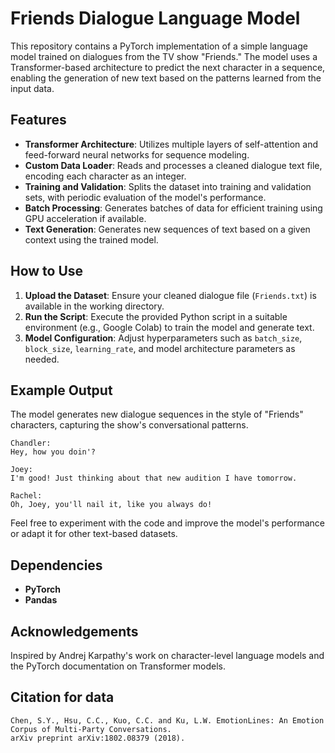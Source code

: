 # Friends Dialogue Language Model

This repository contains a PyTorch implementation of a simple language model trained on dialogues from the TV show "Friends." The model uses a Transformer-based architecture to predict the next character in a sequence, enabling the generation of new text based on the patterns learned from the input data.

## Features
- **Transformer Architecture**: Utilizes multiple layers of self-attention and feed-forward neural networks for sequence modeling.
- **Custom Data Loader**: Reads and processes a cleaned dialogue text file, encoding each character as an integer.
- **Training and Validation**: Splits the dataset into training and validation sets, with periodic evaluation of the model's performance.
- **Batch Processing**: Generates batches of data for efficient training using GPU acceleration if available.
- **Text Generation**: Generates new sequences of text based on a given context using the trained model.

## How to Use
1. **Upload the Dataset**: Ensure your cleaned dialogue file (`Friends.txt`) is available in the working directory.
2. **Run the Script**: Execute the provided Python script in a suitable environment (e.g., Google Colab) to train the model and generate text.
3. **Model Configuration**: Adjust hyperparameters such as `batch_size`, `block_size`, `learning_rate`, and model architecture parameters as needed.

## Example Output
The model generates new dialogue sequences in the style of "Friends" characters, capturing the show's conversational patterns.

```plaintext
Chandler:
Hey, how you doin'?

Joey:
I'm good! Just thinking about that new audition I have tomorrow.

Rachel:
Oh, Joey, you'll nail it, like you always do!
```
Feel free to experiment with the code and improve the model's performance or adapt it for other text-based datasets.

## Dependencies
- **PyTorch**
- **Pandas**

## Acknowledgements
Inspired by Andrej Karpathy's work on character-level language models and the PyTorch documentation on Transformer models.

## Citation for data
```plaintext
Chen, S.Y., Hsu, C.C., Kuo, C.C. and Ku, L.W. EmotionLines: An Emotion Corpus of Multi-Party Conversations.
arXiv preprint arXiv:1802.08379 (2018).
```
